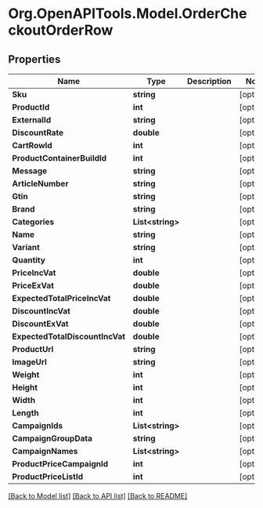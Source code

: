 # Org.OpenAPITools.Model.OrderCheckoutOrderRow

## Properties

Name | Type | Description | Notes
------------ | ------------- | ------------- | -------------
**Sku** | **string** |  | [optional] 
**ProductId** | **int** |  | [optional] 
**ExternalId** | **string** |  | [optional] 
**DiscountRate** | **double** |  | [optional] 
**CartRowId** | **int** |  | [optional] 
**ProductContainerBuildId** | **int** |  | [optional] 
**Message** | **string** |  | [optional] 
**ArticleNumber** | **string** |  | [optional] 
**Gtin** | **string** |  | [optional] 
**Brand** | **string** |  | [optional] 
**Categories** | **List&lt;string&gt;** |  | [optional] 
**Name** | **string** |  | [optional] 
**Variant** | **string** |  | [optional] 
**Quantity** | **int** |  | [optional] 
**PriceIncVat** | **double** |  | [optional] 
**PriceExVat** | **double** |  | [optional] 
**ExpectedTotalPriceIncVat** | **double** |  | [optional] 
**DiscountIncVat** | **double** |  | [optional] 
**DiscountExVat** | **double** |  | [optional] 
**ExpectedTotalDiscountIncVat** | **double** |  | [optional] 
**ProductUrl** | **string** |  | [optional] 
**ImageUrl** | **string** |  | [optional] 
**Weight** | **int** |  | [optional] 
**Height** | **int** |  | [optional] 
**Width** | **int** |  | [optional] 
**Length** | **int** |  | [optional] 
**CampaignIds** | **List&lt;string&gt;** |  | [optional] 
**CampaignGroupData** | **string** |  | [optional] 
**CampaignNames** | **List&lt;string&gt;** |  | [optional] 
**ProductPriceCampaignId** | **int** |  | [optional] 
**ProductPriceListId** | **int** |  | [optional] 

[[Back to Model list]](../README.md#documentation-for-models) [[Back to API list]](../README.md#documentation-for-api-endpoints) [[Back to README]](../README.md)


